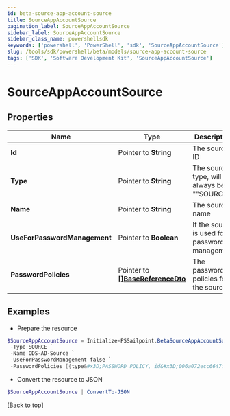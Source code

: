 ```yaml
---
id: beta-source-app-account-source
title: SourceAppAccountSource
pagination_label: SourceAppAccountSource
sidebar_label: SourceAppAccountSource
sidebar_class_name: powershellsdk
keywords: ['powershell', 'PowerShell', 'sdk', 'SourceAppAccountSource'] 
slug: /tools/sdk/powershell/beta/models/source-app-account-source
tags: ['SDK', 'Software Development Kit', 'SourceAppAccountSource']
---
```



# SourceAppAccountSource

## Properties

Name | Type | Description | Notes
------------ | ------------- | ------------- | -------------
**Id** |  Pointer to **String** | The source ID | [optional] 
**Type** |  Pointer to **String** | The source type, will always be ""SOURCE"" | [optional] 
**Name** |  Pointer to **String** | The source name | [optional] 
**UseForPasswordManagement** |  Pointer to **Boolean** | If the source is used for password management | [optional] [default to $false]
**PasswordPolicies** |  Pointer to [**[]BaseReferenceDto**](base-reference-dto) | The password policies for the source | [optional] 

## Examples

- Prepare the resource
```powershell
$SourceAppAccountSource = Initialize-PSSailpoint.BetaSourceAppAccountSource  -Id 2c9180827ca885d7017ca8ce28a000eb `
 -Type SOURCE `
 -Name ODS-AD-Source `
 -UseForPasswordManagement false `
 -PasswordPolicies [{type&#x3D;PASSWORD_POLICY, id&#x3D;006a072ecc6647f68bba9f4a4ad34649, name&#x3D;Password Policy 1}]
```

- Convert the resource to JSON
```powershell
$SourceAppAccountSource | ConvertTo-JSON
```


[[Back to top]](#) 

